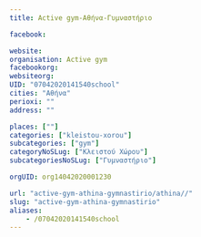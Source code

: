 ```yaml
---
title: Active gym-Αθήνα-Γυμναστήριο

facebook:

website:
organisation: Active gym
facebookorg:
websiteorg:
UID: "07042020141540school"
cities: "Αθήνα"
perioxi: ""
address: ""

places: [""]
categories: ["kleistou-xorou"]
subcategories: ["gym"]
categoryNoSLug: ["Κλειστού Χώρου"]
subcategoriesNoSLug: ["Γυμναστήριο"]

orgUID: org14042020001230

url: "active-gym-athina-gymnastirio/athina//"
slug: "active-gym-athina-gymnastirio"
aliases:
    - /07042020141540school
---
```





